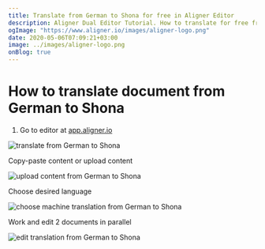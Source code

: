 ```yaml
---
title: Translate from German to Shona for free in Aligner Editor
description: Aligner Dual Editor Tutorial. How to translate for free from German to Shona. Aligner is multilingual document management platform. 
ogImage: "https://www.aligner.io/images/aligner-logo.png"
date: 2020-05-06T07:09:21+03:00
image: ../images/aligner-logo.png
onBlog: true
---
```


# How to translate document from German to Shona

1. Go to editor at [app.aligner.io](https://app.aligner.io "Aligner App web page")

![translate from German to Shona](../aligner-blank-editor.png "translate from German to Shona")

Copy-paste content or upload content

![upload content from German to Shona](../aligner-uploaded-document.png "upload content from German to Shona")

Choose desired language

![choose machine translation from German to Shona](../aligner-language-dropdown.png "choose machine translation from German to Shona")

Work and edit 2 documents in parallel

![edit translation from German to Shona](../aligner-double-sitded-editor.png "edit translation from German to Shona")


